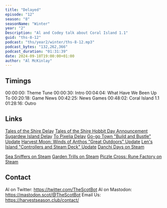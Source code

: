 ```yaml
---
title: "Delayed"
episode: "12"
season: "8"
seasonName: "Winter"
year: "2"
Description: "Al and Codey talk about Coral Island 1.1"
guid: "ths-8-12"
podcast: "ths/year2/winter/ths-8-12.mp3"
podcast_bytes: "132,262,366"
podcast_duration: "01:31:39"
date: 2024-09-18T19:00:00+01:00
author: "Al McKinlay"
---
```


## Timings

00:00:00: Theme Tune
00:00:30: Intro
00:04:04: What Have We Been Up To
00:20:18: Game News
00:42:25: News Games
00:48:02: Coral Island 1.1
01:28:16: Outro

## Links

[Tales of the Shire Delay](https://twitter.com/talesoftheshire/status/1834336184639820240)
[Tales of the Shire Hobbit Day Announcement](https://x.com/talesoftheshire/status/1833535991166235037)
[Sugardew Island Delay](https://store.steampowered.com/news/app/2711030/view/4606708145532813194)
[To Pixelia Delay](https://store.steampowered.com/news/app/1954160/view/4607833411880190543)
[Go-go Town "Build and Bustle" Update](https://gamerant.com/go-go-town-build-bustle-update-release-date-content-overview-whats-new/)
[Harvest Moon: Winds of Anthos "Great Outdoors" Update](https://www.nintendolife.com/news/2024/09/harvest-moon-the-winds-of-anthos-plants-great-outdoors-dlc-next-month)
[Len's Island "Controllers and Steam Deck" Update](https://store.steampowered.com/news/app/1335830/view/4607834045443695757)
[Danchi Days on Steam](https://store.steampowered.com/app/3107530/Danchi_Days/)

[Sea Sniffers on Steam](https://store.steampowered.com/app/3045520/Sea_Sniffers/)
[Garden Trills on Steam](https://store.steampowered.com/app/2669500/Garden_Trills/)
[Piczle Cross: Rune Factory on Steam](https://store.steampowered.com/app/3134280/Piczle_Cross_Rune_Factory/)

## Contact

Al on Twitter: https://twitter.com/TheScotBot
Al on Mastodon: https://mastodon.scot/@TheScotBot
Email Us: https://harvestseason.club/contact/
